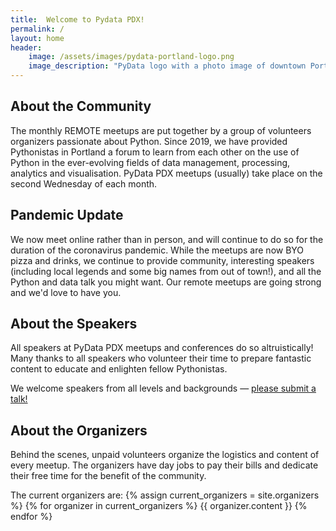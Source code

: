 ```yaml
---
title:  Welcome to Pydata PDX!
permalink: /
layout: home
header:
    image: /assets/images/pydata-portland-logo.png
    image_description: "PyData logo with a photo image of downtown Portland with bridges in the background"
---
```



## About the Community

The monthly REMOTE meetups are put together by a group of volunteers organizers passionate about Python.
Since 2019, we have provided Pythonistas in Portland a forum to learn from each other on the use of Python in the ever-evolving fields of data management, processing, analytics and visualisation.
PyData PDX meetups (usually) take place on the second Wednesday of each month.

## Pandemic Update
We now meet online rather than in person, and will continue to do so for the duration of the coronavirus pandemic. While the meetups are now BYO pizza and drinks, we continue to provide community, interesting speakers (including local legends and some big names from out of town!), and all the Python and data talk you might want. Our remote meetups are going strong and we'd love to have you.

## About the Speakers
All speakers at PyData PDX meetups and conferences do so altruistically!
Many thanks to all speakers who volunteer their time to prepare fantastic content to educate and enlighten fellow Pythonistas.

We welcome speakers from all levels and backgrounds &mdash; [please submit a talk!](/submit)

## About the Organizers
Behind the scenes, unpaid volunteers organize the logistics and content of every meetup.
The organizers have day jobs to pay their bills and dedicate their free time for the benefit of the community.

The current organizers are:
{% assign current_organizers = site.organizers %}
{% for organizer in current_organizers %}
{{ organizer.content }}
{% endfor %}


